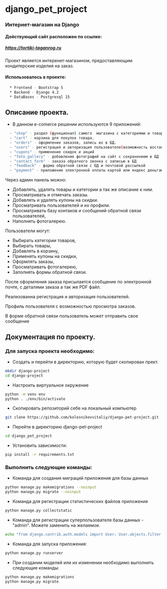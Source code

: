 # django_pet_project
### Интернет-магазин на Django
#### Действующий сайт расположен по ссылке:
##### https://tortiki-taganrog.ru
Проект является интеренет-магазином,   предоставляющим кондитерские изделия на заказ.
#### Использовалось в проекте:
```bash
  * Frontend - Bootstrap 5
  * Backend - Django 4.2
  * DataBases - Postgresql 15
```
## Описание проекта.

*  В данном e-comerce решении используются 9 приложений:
```bash
  - "shop" - раздел (функционал) самого  магазина с категориями и товарами.  
  - "cart" - корзина для покупок товара.
  - "orders" - оформление заказов, запись их в БД.
  - "users" - регистрация и авторизация пользователе(возможность востановить пароль или изменить наомер ntktajyf)
  - "cupons" - применение скидок и акций
  - "foto_gallery" - добавление фотографий на сайт с сохранением в БД
  - "contact_form" - заказа обратного звонка с записью в БД
  - "feedback" - форма обратной связи с БД и почтовой рассылкой 
  - "payment" - приложение электронной оплаты картой или яндекс деньгами в данном случае настроина но отключенна
 ``` 
Через админ панель можно:
  - Добавлять, удалять товары и категории а так же 
описание к ним.
  - Просматривать и отмечать заказы.
  - Добавлять и удалять купоны на скидки.
  - Просматривать пользователей и их профили.
  - Просматривать базу контаков и сообщений обратной связи пользователей,
  - Наполнять фотогалерею.

Пользователи могут:
  - Выбирать категории товаров,
  - Выбирать товары, 
  - Добавлять в корзину, 
  - Применять купоны на скидки, 
  - Оформлять заказы,
  - Просматривать фотогалерею,
  - Заполнять формы обратной связи. 

После оформления заказа присылается сообщение по электронной почте, с деталями заказа а так же PDF файл. 

Реализованна регистрация и 
авторизация пользователей.

Профиль пользователя с возможностью просмотра заказов.

В форме обратной связи пользователь может отправить свое сообщение

## Документация по проекту.

### Для запуска проекта необходимо:

* Создать и перейти в директорию, которую будет скопирован прект.
```bash
mkdir django-project
cd django-project
```

* Настроить виртуальное окружение 
```bash
python -m venv env
python . ./env/bin/activate
```
* Скопировать репозиторий себе на локальный компьютер
```bash
git clone https://github.com/kolesnikovvitaliy/django-pet-project.git
```
* Перейти в директорию django-pet-project
```bash
cd django_pet_project
```

* Установить зависимости:
```bash
pip install -r requirements.txt
```

### Выполнить следующие команды:

* Команда для создания миграций приложения для базы данных
```bash
python manage.py makemigrations --noinput
python manage.py migrate --noinput
```
* Команда для регистрации статистических файлов приложения 
```bash
python manage.py collectstatic
```
* Команда для регистрации суперпользователя базы данных - "admin". Можете заменить на желаемое.
```bash
echo "from django.contrib.auth.models import User; User.objects.filter(username='admin').exists() or User.objects.create_superuser('admin', '','admin' )" | python manage.py shell
```
* Команда для запуска приложения:
```bash
python manage.py runserver
```

* При создании моделей или их изменении необходимо выполнить следующие команды:
```bash
python manage.py makemigrations
python manage.py migrate
```
